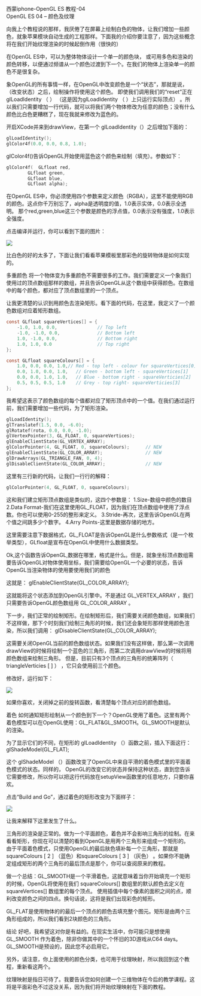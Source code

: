 西蒙iphone-OpenGL ES 教程-04   
OpenGL ES 04 – 颜色及纹理


向我上个教程说的那样，我厌倦了在屏幕上绘制白色的物体，让我们增加一些颜色，就象苹果模块自动生成的工程那样。下面我的介绍你要注意了，因为这些概念将在我们开始纹理渲染的时候起倒作用（很快的）

在OpenGL ES中，可以为整体物体设计一个单一的颜色块， 或可用多色和渲染的颜色转移，以便通过频谱从一个颜色过渡到下一个。在我们的物体上渲染单一的颜色不是很复杂。

象OpenGL的所有事情一样，在OpenGL中改变颜色是一个“状态”，那就是说，（改变状态）之后，绘制操作将使用这个颜色。 即使我们调用我们的“reset”正在glLoadIdentity （ ） （这是因为glLoadIdentity （ ）上只运行实际顶点） 。所以我们只需要增加一行代码，就可以将我们两个物体修改为任意的颜色；没有什么颜色比白色更糟糕了，现在我就来修改为蓝色的。

开启XCode并来到drawView，在第一个 glLoadIdentity（）之后增加下面的：

```objective-c
glLoadIdentity();
glColor4f(0.0, 0.0, 0.8, 1.0);
```

glColor4f()告诉OpenGL开始使用蓝色这个颜色来绘制（填充）。参数如下：

```objective-c
glColor4f(  GLfloat red,
        GLfloat green,
        GLfloat blue,
        GLfloat alpha);
```

在OpenGL ES中，你必须使用四个参数来定义颜色（RGBA），这里不能使用RGB的颜色。这点你千万别忘了，alpha是透明度的值，1.0表示实体，0.0表示全透明。
那个red,green,blue这三个参数是颜色的浮点值，0.0表示没有强度，1.0表示全强度。

点击编译并运行，你可以看到下面的图片：

![](https://ws1.sinaimg.cn/large/006tKfTcgy1frgtf1jrlcj30aa06ndfx.jpg)

比白色的好的太多了，下面让我们看看苹果模板里那彩色的旋转物体是如何实现的。

多重颜色
将一个物体变为多重颜色不需要很多的工作。我们需要定义一个象我们使用过的顶点数组那样的数组，并且告诉OpenGL从这个数组中获得颜色。在数组中的每个颜色，都对应了顶点数组里的一个顶点。

让我更清楚的认识到用颜色去渲染矩形。看下面的代码，在这里，我定义了一个颜色数组对应着矩形数组。

```objective-c
const GLfloat squareVertices[] = {
    -1.0, 1.0, 0.0,               // Top left
    -1.0, -1.0, 0.0,              // Bottom left
    1.0, -1.0, 0.0,               // Bottom right
    1.0, 1.0, 0.0                 // Top right
};

const GLfloat squareColours[] = {
    1.0, 0.0, 0.0, 1.0,// Red - top left - colour for squareVertices[0]
    0.0, 1.0, 0.0, 1.0,   // Green - bottom left - squareVertices[1]
    0.0, 0.0, 1.0, 1.0,   // Blue - bottom right - squareVerticies[2]
    0.5, 0.5, 0.5, 1.0    // Grey - top right- squareVerticies[3]
};
```

我希望这表示了颜色数组的每个值都对应了矩形顶点中的一个值。在我们通过运行前，我们需要增加一些代码，为了矩形渲染。

```objective-c
glLoadIdentity();
glTranslatef(1.5, 0.0, -6.0);
glRotatef(rota, 0.0, 0.0, -1.0);
glVertexPointer(3, GL_FLOAT, 0, squareVertices);
glEnableClientState(GL_VERTEX_ARRAY);
glColorPointer(4, GL_FLOAT, 0, squareColours);      // NEW
glEnableClientState(GL_COLOR_ARRAY);                // NEW
glDrawArrays(GL_TRIANGLE_FAN, 0, 4);
glDisableClientState(GL_COLOR_ARRAY);               // NEW
```

这里有三行新的代码，让我们一行行的解释：

```objective-c
glColorPointer(4, GL_FLOAT, 0, squareColours);
```
    
这和我们建立矩形顶点数组是类似的，这四个参数是：
1.Size-数组中颜色的数目
2.Data Format-我们在这里使用GL_FLOAT，因为我们在顶点数组中使用了浮点数。你也可以使用0-255的整形来定义。
3.Stride-再次，这里告诉OpenGL在两个值之间跳多少个数字。
4.Arry Points-这里是数据存储的地方。

这里需要注意下数据格式，GL_FLOAT是告诉OpenGL是什么参数格式（是一个枚举类型），GLfloat是宣布在OpenGL中使用什么数据类型。

Ok,这个函数告诉OpenGL,数据在哪里，格式是什么。但是，就象坐标顶点数组需要告诉OpenGL对物体使用坐标，我们需要给OpenGL一个必要的状态，告诉OpenGL当渲染物体的使用要使用我们的颜色

这就是：
glEnableClientState(GL_COLOR_ARRAY);

这就能将这个状态添加到OpenGL引擎中。不是通过 GL_VERTEX_ARRAY ，我们只需要告诉OpenGL颜色数组用 GL_COLOR_ARRAY 。

下一步，我们正常的绘制矩形。在绘制矩形后，我们需要关闭颜色数组，如果我们不这样做，那下个时刻我们绘制三角形的时候，我们还会象矩形那样使用颜色渲染，所以我们调用：
glDisableClientState(GL_COLOR_ARRAY);


这需要关闭OpenGL当前的颜色数组状态。如果我们没有这样做，那么第一次调用drawView的时候将绘制一个蓝色的三角形，而第二次调用drawView的时候将用颜色数组来绘制三角形。 但是，目前只有3个顶点的三角形的统筹阵列（ triangleVerticies [ ] ） ，它只会使用前三个颜色。

修改好，运行如下：

![](https://ws2.sinaimg.cn/large/006tKfTcgy1frgtgdz8w3j30a705pdfx.jpg)

如果你喜欢，关闭掉之前的旋转函数，看清楚每个顶点对应的颜色数组。

着色
如何通知矩形绘制从一个颜色到下一个？OpenGL使用了着色。这里有两个着色模型可以在OpenGL使用：GL_FLAT&GL_SMOOTH。GL_SMOOTH是默认的渲染。


为了显示它们的不同，在矩形的 glLoadIdentity （）函数之前，插入下面这行：
glShadeModel(GL_FLAT);

这个 glShadeModel （）函数改变了OpenGL中来自平滑的着色模式里的平面着色模式的状态。同样的， OpenGL的改变它的状态并保持这种状态，直到您告诉它需要修改，所以你可以把这行代码放在setupView函数里的任意地方，只要你喜欢。

点击“Build and Go”，通过着色的矩形改变为下面样子：
  
![](https://ws3.sinaimg.cn/large/006tKfTcgy1frgtgn635fj30a904rglo.jpg)

让我来解释下这里发生了什么。

三角形的渲染是正常的。做为一个平面颜色，着色并不会影响三角形的绘制。在来看看矩形，你现在可以清楚的看到OpenGL是用两个三角形来组成一个矩形的。 由于平面着色模式，只使用OpenGL的最后肤色填补每一个三角形，那就是squareColours [ 2 ] （蓝色）和squareColours [ 3 ] （灰色） 。如果你不能确定组成矩形的两个三角形的最后顶点是那个，你可以查阅原来的教程。

做一个总结：GL_SMOOTH是一个平滑着色，这就意味着当你开始填充一个矩形的时候，OpenGL将使用在我们 squareColours[] 数组里的默认颜色去定义在 squareVertices[] 数组里的每个顶点。 使用插值中每个像素的面积之间的点，顺利改变颜色之间的四点。换句话说，这将是我们出现彩色的矩形。

GL_FLAT是使用物体的的最后一个顶点的颜色去填充整个图元。矩形是由两个三角形组成的，所以我们看到2块颜色的三角形。

结论
好吧，我希望这对你是有益的。在现实生活中，你可能只是想使用GL_SMOOTH 作为着色，除非你做其中的一个怀旧的3D游戏从C64 days。 GL_SMOOTH是预设的，因此您不必启用它。

另外，请注意，你上面使用的颜色分类，也可用于纹理映射，所以我回到这个教程，重新看这两个。

纹理映射是指日可待了。我要告诉您如何创建一个三维物体在今后的教学课程。这将是平面彩色不过这没关系，因为我们将开始纹理映射在下面的教程。